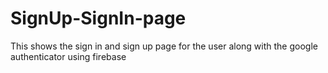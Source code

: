 # SignUp-SignIn-page
This shows the sign in and sign up page for the user along with the google authenticator using firebase
